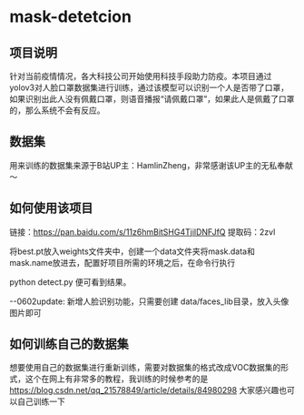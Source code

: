 # mask-detetcion
## 项目说明
针对当前疫情情况，各大科技公司开始使用科技手段助力防疫。本项目通过yolov3对人脸口罩数据集进行训练，通过该模型可以识别一个人是否带了口罩，如果识别出此人没有佩戴口罩，则语音播报“请佩戴口罩”，如果此人是佩戴了口罩的，那么系统不会有反应。
## 数据集
用来训练的数据集来源于B站UP主：HamlinZheng，非常感谢该UP主的无私奉献～
## 如何使用该项目
链接：https://pan.baidu.com/s/11z6hmBitSHG4TjilDNFJfQ 
提取码：2zvl

将best.pt放入weights文件夹中，创建一个data文件夹将mask.data和mask.name放进去，配置好项目所需的环境之后，在命令行执行

 python detect.py
 便可看到结果。

--0602update: 新增人脸识别功能，只需要创建 data/faces_lib目录，放入头像图片即可

 ## 如何训练自己的数据集
 想要使用自己的数据集进行重新训练，需要对数据集的格式改成VOC数据集的形式，这个在网上有非常多的教程，我训练的时候参考的是
 https://blog.csdn.net/qq_21578849/article/details/84980298
 大家感兴趣也可以自己训练一下

